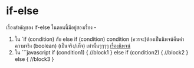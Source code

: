 # if-else 
เรื่องสำคัญของ if-else ในตอนนี้มีอยู่สองเรื่อง -
1. ใน `if (condition) กับ else if (condition) condition (ควรจะ)ต้องเป็นนิพจน์คืนค่าความจริง (boolean) (เป็นจริง/เท็จ) เท่านั้นๆๆๆๆ [เรื่องนิพจน์](https://github.com/swu60576/cp121-notebook/blob/master/1-data.md#%E0%B8%97%E0%B8%B3%E0%B9%84%E0%B8%A1%E0%B9%80%E0%B8%A3%E0%B8%B2%E0%B8%96%E0%B8%B6%E0%B8%87%E0%B8%95%E0%B9%89%E0%B8%AD%E0%B8%87%E0%B8%84%E0%B8%B3%E0%B8%99%E0%B8%B6%E0%B8%87%E0%B9%80%E0%B8%A3%E0%B8%B7%E0%B9%88%E0%B8%AD%E0%B8%87-datatype-%E0%B8%94%E0%B9%89%E0%B8%A7%E0%B8%A2-)
2. ใน ```javascript
if (condition1) {
  //block1
} else if (condition2) {
  //block2
} else {
  //block3
}
``` นั้น ตอนตัดสิน if else จะเลือกเข้า block ใด block หนึ่งเท่านั้น 
